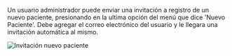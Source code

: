 Un usuario administrador puede enviar una invitación a registro de un nuevo paciente, presionando en la ultima opción del menú que dice 'Nuevo Paciente'. Debe agregar el correo electrónico del usuario y le llegara una invitación automática al mismo.

![Invitación nuevo paciente](https://s3-us-west-2.amazonaws.com/andarwiki/invitacion+a+usuario+paciente.jpg)
